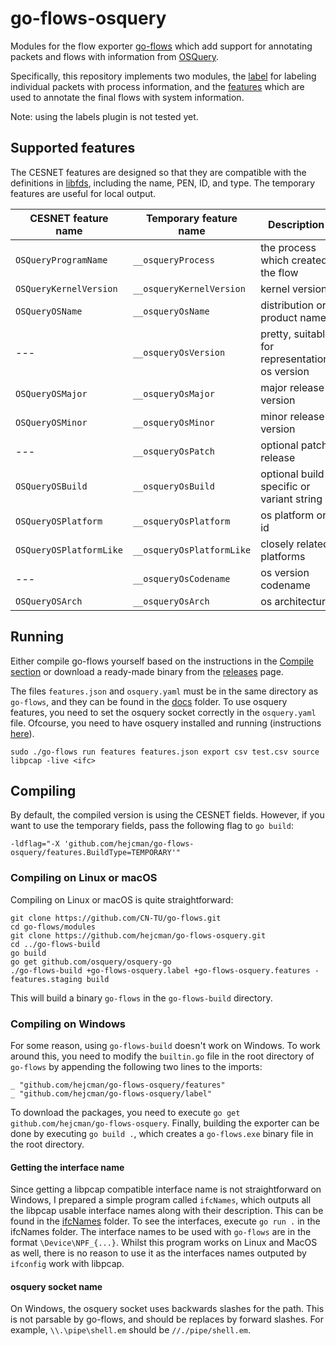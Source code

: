 # go-flows-osquery

Modules for the flow exporter [go-flows](https://github.com/CN-TU/go-flows) which add support
for annotating packets and flows with information from [OSQuery](https://www.osquery.io).

Specifically, this repository implements two modules, the [label](/label) for labeling individual
packets with process information, and the [features](/features) which are used to annotate the final flows
with system information.

Note: using the labels plugin is not tested yet.

## Supported features

The CESNET features are designed so that they are compatible with the definitions in [libfds](https://github.com/CESNET/libfds), including the name, PEN, ID, and type. The temporary features are useful for local output.

| CESNET feature name     | Temporary feature name      | Description                                     |
|-------------------------|-----------------------------|-------------------------------------------------|
| `OSQueryProgramName`    | ``__osqueryProcess``        | the process which created the flow              |
| `OSQueryKernelVersion`  | ``__osqueryKernelVersion``  | kernel version                                  |
| `OSQueryOSName`         | ``__osqueryOsName``         | distribution or product name                    |
| ---                     | ``__osqueryOsVersion``      | pretty, suitable for representation, os version |
| `OSQueryOSMajor`        | ``__osqueryOsMajor``        | major release version                           |
| `OSQueryOSMinor`        | ``__osqueryOsMinor``        | minor release version                           |
| ---                     | ``__osqueryOsPatch``        | optional patch release                          |
| `OSQueryOSBuild`        | ``__osqueryOsBuild``        | optional build-specific or variant string       |
| `OSQueryOSPlatform`     | ``__osqueryOsPlatform``     | os platform or id                               |
| `OSQueryOSPlatformLike` | ``__osqueryOsPlatformLike`` | closely related platforms                       |
| ---                     | ``__osqueryOsCodename``     | os version codename                             |
| `OSQueryOSArch`         | ``__osqueryOsArch``         | os architecture                                 |

## Running

Either compile go-flows yourself based on the instructions in the [Compile section](#compiling) or download a ready-made
binary from the [releases](https://github.com/hejcman/go-flows-osquery/releases) page.

The files `features.json` and `osquery.yaml` must be in the same directory as `go-flows`, and they can be found in the
[docs](/docs) folder. To use osquery features, you need to set the osquery socket correctly in the `osquery.yaml` file.
Ofcourse, you need to have osquery installed and running (instructions [here](https://osquery.readthedocs.io/en/stable/)).

```shell
sudo ./go-flows run features features.json export csv test.csv source libpcap -live <ifc>
```

## Compiling

By default, the compiled version is using the CESNET fields. However, if you want to use the temporary fields, pass the
following flag to `go build`:

```shell
-ldflag="-X 'github.com/hejcman/go-flows-osquery/features.BuildType=TEMPORARY'"
```

### Compiling on Linux or macOS

Compiling on Linux or macOS is quite straightforward:

```shell
git clone https://github.com/CN-TU/go-flows.git
cd go-flows/modules
git clone https://github.com/hejcman/go-flows-osquery.git
cd ../go-flows-build
go build
go get github.com/osquery/osquery-go
./go-flows-build +go-flows-osquery.label +go-flows-osquery.features -features.staging build
```

This will build a binary `go-flows`  in the `go-flows-build` directory.

### Compiling on Windows

For some reason, using `go-flows-build` doesn't work on Windows. To work around this, you need to
modify the `builtin.go` file in the root directory of `go-flows` by appending the following two lines to the imports:

```
_ "github.com/hejcman/go-flows-osquery/features"
_ "github.com/hejcman/go-flows-osquery/label"
```

To download the packages, you need to execute `go get github.com/hejcman/go-flows-osquery`. Finally, building the
exporter can be done by executing `go build .`, which creates a `go-flows.exe` binary file in the root directory.

#### Getting the interface name

Since getting a libpcap compatible interface name is not straightforward on Windows, I prepared a simple program called
`ifcNames`, which outputs all the libpcap usable interface names along with their description. This can be found in the
[ifcNames](/docs/ifcNames) folder. To see the interfaces, execute `go run .` in the ifcNames folder. The interface names
to be used with `go-flows` are in the format `\Device\NPF_{...}`. Whilst this program works on Linux and MacOS as well,
there is no reason to use it as the interfaces names outputed by `ifconfig` work with libpcap.

#### osquery socket name

On Windows, the osquery socket uses backwards slashes for the path. This is not parsable by go-flows, and should be
replaces by forward slashes. For example, `\\.\pipe\shell.em` should be `//./pipe/shell.em`.
